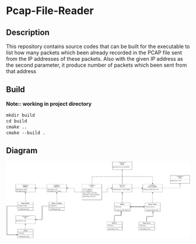 # Pcap-File-Reader
## Description
This repository contains source codes that can be built for the executable to list how many packets which been already recorded in the PCAP file sent from the IP addresses of these packets. Also with the given IP address as the second parameter, it produce number of packets which been sent from that address
## Build
**Note:: working in project directory**
```
mkdir build
cd build
cmake ..
cmake --build .
```
## Diagram
![Alt text](/Document/flowchart.png "Diagram")
